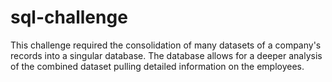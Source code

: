 # sql-challenge

This challenge required the consolidation of many datasets of a company's records into a singular database.  The database allows for a deeper analysis of the  combined dataset pulling detailed information on the employees.
